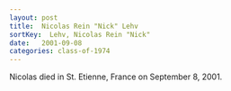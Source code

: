 ```yaml
---
layout: post
title:  Nicolas Rein "Nick" Lehv
sortKey:  Lehv, Nicolas Rein "Nick"
date:   2001-09-08
categories: class-of-1974
---
```

Nicolas died in St. Etienne, France on September 8, 2001.
